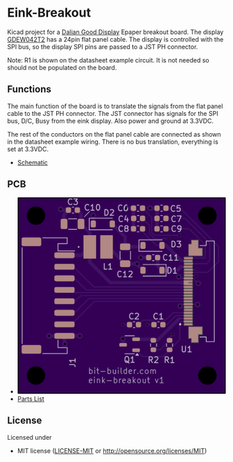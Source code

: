 # Eink-Breakout
Kicad project for a [Dalian Good Display](https://www.good-display.com/) Epaper breakout board. The
display [GDEW042T2](https://www.good-display.com/product/226.html) has
a 24pin flat panel cable. The display is controlled with the SPI bus,
so the display SPI pins are passed to a JST PH connector.

Note: R1 is shown on the datasheet example circuit. It is not needed so should not be
populated on the board.

## Functions
The main function of the board is to translate the signals from the
flat panel cable to the JST PH connector. The JST connector has
signals for the SPI bus, D/C, Busy from the eink display. Also power
and ground at 3.3VDC.

The rest of the conductors on the flat panel cable are connected as
shown in the datasheet example wiring. There is no bus translation,
everything is set at 3.3VDC.

 - [Schematic](eink-breakout-sch-v1.1.pdf)

## PCB

 - ![PCB front](/osh-park-pcb-front.png)
 - [Parts List](eink-breakout.ods)

## License

Licensed under

- MIT license ([LICENSE-MIT](LICENSE-MIT) or http://opensource.org/licenses/MIT)
